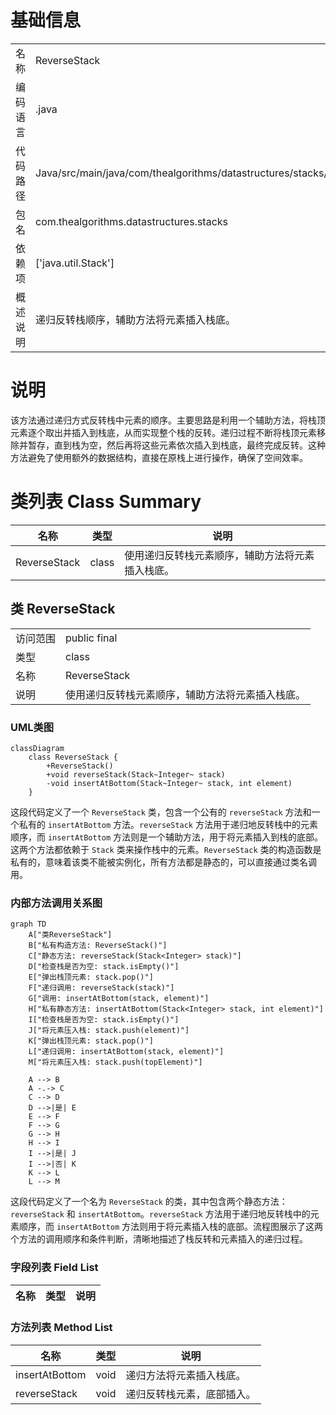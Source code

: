 # 基础信息

|      |      |
|------|------|
| 名称 | ReverseStack |
| 编码语言 | .java |
| 代码路径 | Java/src/main/java/com/thealgorithms/datastructures/stacks/ReverseStack.java |
| 包名 | com.thealgorithms.datastructures.stacks |
| 依赖项 | ['java.util.Stack'] |
| 概述说明 | 递归反转栈顺序，辅助方法将元素插入栈底。 |

# 说明

该方法通过递归方式反转栈中元素的顺序。主要思路是利用一个辅助方法，将栈顶元素逐个取出并插入到栈底，从而实现整个栈的反转。递归过程不断将栈顶元素移除并暂存，直到栈为空，然后再将这些元素依次插入到栈底，最终完成反转。这种方法避免了使用额外的数据结构，直接在原栈上进行操作，确保了空间效率。

# 类列表 Class Summary

| 名称   | 类型  | 说明 |
|-------|------|-------------|
| ReverseStack | class | 使用递归反转栈元素顺序，辅助方法将元素插入栈底。 |



## 类 ReverseStack

|      |      |
|------|------|
| 访问范围 | public final |
| 类型 | class |
| 名称 | ReverseStack |
| 说明 | 使用递归反转栈元素顺序，辅助方法将元素插入栈底。 |


### UML类图

```mermaid
classDiagram
    class ReverseStack {
        +ReverseStack()
        +void reverseStack(Stack~Integer~ stack)
        -void insertAtBottom(Stack~Integer~ stack, int element)
    }
```

这段代码定义了一个 `ReverseStack` 类，包含一个公有的 `reverseStack` 方法和一个私有的 `insertAtBottom` 方法。`reverseStack` 方法用于递归地反转栈中的元素顺序，而 `insertAtBottom` 方法则是一个辅助方法，用于将元素插入到栈的底部。这两个方法都依赖于 `Stack` 类来操作栈中的元素。`ReverseStack` 类的构造函数是私有的，意味着该类不能被实例化，所有方法都是静态的，可以直接通过类名调用。


### 内部方法调用关系图

```mermaid
graph TD
    A["类ReverseStack"]
    B["私有构造方法: ReverseStack()"]
    C["静态方法: reverseStack(Stack<Integer> stack)"]
    D["检查栈是否为空: stack.isEmpty()"]
    E["弹出栈顶元素: stack.pop()"]
    F["递归调用: reverseStack(stack)"]
    G["调用: insertAtBottom(stack, element)"]
    H["私有静态方法: insertAtBottom(Stack<Integer> stack, int element)"]
    I["检查栈是否为空: stack.isEmpty()"]
    J["将元素压入栈: stack.push(element)"]
    K["弹出栈顶元素: stack.pop()"]
    L["递归调用: insertAtBottom(stack, element)"]
    M["将元素压入栈: stack.push(topElement)"]

    A --> B
    A -.-> C
    C --> D
    D -->|是| E
    E --> F
    F --> G
    G --> H
    H --> I
    I -->|是| J
    I -->|否| K
    K --> L
    L --> M
```

这段代码定义了一个名为 `ReverseStack` 的类，其中包含两个静态方法：`reverseStack` 和 `insertAtBottom`。`reverseStack` 方法用于递归地反转栈中的元素顺序，而 `insertAtBottom` 方法则用于将元素插入栈的底部。流程图展示了这两个方法的调用顺序和条件判断，清晰地描述了栈反转和元素插入的递归过程。

### 字段列表 Field List

| 名称  | 类型  | 说明 |
|-------|-------|------|

### 方法列表 Method List

| 名称  | 类型  | 说明 |
|-------|-------|------|
| insertAtBottom | void | 递归方法将元素插入栈底。 |
| reverseStack | void | 递归反转栈元素，底部插入。 |




